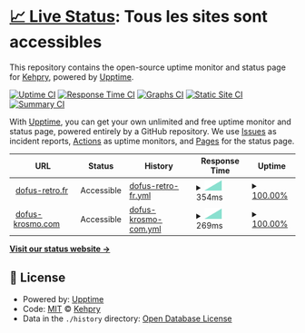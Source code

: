 # [📈 Live Status](https://Kehpry.github.io/phishcheck): <!--live status--> **Tous les sites sont accessibles**

This repository contains the open-source uptime monitor and status page for [Kehpry](https://Kehpry.github.io/phishcheck), powered by [Upptime](https://github.com/upptime/upptime).

[![Uptime CI](https://github.com/Kehpry/phishcheck/workflows/Uptime%20CI/badge.svg)](https://github.com/Kehpry/phishcheck/actions?query=workflow%3A%22Uptime+CI%22)
[![Response Time CI](https://github.com/Kehpry/phishcheck/workflows/Response%20Time%20CI/badge.svg)](https://github.com/Kehpry/phishcheck/actions?query=workflow%3A%22Response+Time+CI%22)
[![Graphs CI](https://github.com/Kehpry/phishcheck/workflows/Graphs%20CI/badge.svg)](https://github.com/Kehpry/phishcheck/actions?query=workflow%3A%22Graphs+CI%22)
[![Static Site CI](https://github.com/Kehpry/phishcheck/workflows/Static%20Site%20CI/badge.svg)](https://github.com/Kehpry/phishcheck/actions?query=workflow%3A%22Static+Site+CI%22)
[![Summary CI](https://github.com/Kehpry/phishcheck/workflows/Summary%20CI/badge.svg)](https://github.com/Kehpry/phishcheck/actions?query=workflow%3A%22Summary+CI%22)

With [Upptime](https://upptime.js.org), you can get your own unlimited and free uptime monitor and status page, powered entirely by a GitHub repository. We use [Issues](https://github.com/Kehpry/phishcheck/issues) as incident reports, [Actions](https://github.com/Kehpry/phishcheck/actions) as uptime monitors, and [Pages](https://Kehpry.github.io/phishcheck) for the status page.

<!--start: status pages-->
<!-- This summary is generated by Upptime (https://github.com/upptime/upptime) -->
<!-- Do not edit this manually, your changes will be overwritten -->
<!-- prettier-ignore -->
| URL | Status | History | Response Time | Uptime |
| --- | ------ | ------- | ------------- | ------ |
| <img alt="" src="https://favicons.githubusercontent.com/dofus-retro.fr" height="13"> [dofus-retro.fr](https://dofus-retro.fr) | Accessible | [dofus-retro-fr.yml](https://github.com/Kehpry/phishcheck/commits/HEAD/history/dofus-retro-fr.yml) | <details><summary><img alt="Response time graph" src="./graphs/dofus-retro-fr/response-time-week.png" height="20"> 354ms</summary><br><a href="https://phishcheck.dofhelp.fr/history/dofus-retro-fr"><img alt="Response time 354" src="https://img.shields.io/endpoint?url=https%3A%2F%2Fraw.githubusercontent.com%2FKehpry%2Fphishcheck%2FHEAD%2Fapi%2Fdofus-retro-fr%2Fresponse-time.json"></a><br><a href="https://phishcheck.dofhelp.fr/history/dofus-retro-fr"><img alt="24-hour response time 354" src="https://img.shields.io/endpoint?url=https%3A%2F%2Fraw.githubusercontent.com%2FKehpry%2Fphishcheck%2FHEAD%2Fapi%2Fdofus-retro-fr%2Fresponse-time-day.json"></a><br><a href="https://phishcheck.dofhelp.fr/history/dofus-retro-fr"><img alt="7-day response time 354" src="https://img.shields.io/endpoint?url=https%3A%2F%2Fraw.githubusercontent.com%2FKehpry%2Fphishcheck%2FHEAD%2Fapi%2Fdofus-retro-fr%2Fresponse-time-week.json"></a><br><a href="https://phishcheck.dofhelp.fr/history/dofus-retro-fr"><img alt="30-day response time 354" src="https://img.shields.io/endpoint?url=https%3A%2F%2Fraw.githubusercontent.com%2FKehpry%2Fphishcheck%2FHEAD%2Fapi%2Fdofus-retro-fr%2Fresponse-time-month.json"></a><br><a href="https://phishcheck.dofhelp.fr/history/dofus-retro-fr"><img alt="1-year response time 354" src="https://img.shields.io/endpoint?url=https%3A%2F%2Fraw.githubusercontent.com%2FKehpry%2Fphishcheck%2FHEAD%2Fapi%2Fdofus-retro-fr%2Fresponse-time-year.json"></a></details> | <details><summary><a href="https://phishcheck.dofhelp.fr/history/dofus-retro-fr">100.00%</a></summary><a href="https://phishcheck.dofhelp.fr/history/dofus-retro-fr"><img alt="All-time uptime 100.00%" src="https://img.shields.io/endpoint?url=https%3A%2F%2Fraw.githubusercontent.com%2FKehpry%2Fphishcheck%2FHEAD%2Fapi%2Fdofus-retro-fr%2Fuptime.json"></a><br><a href="https://phishcheck.dofhelp.fr/history/dofus-retro-fr"><img alt="24-hour uptime 100.00%" src="https://img.shields.io/endpoint?url=https%3A%2F%2Fraw.githubusercontent.com%2FKehpry%2Fphishcheck%2FHEAD%2Fapi%2Fdofus-retro-fr%2Fuptime-day.json"></a><br><a href="https://phishcheck.dofhelp.fr/history/dofus-retro-fr"><img alt="7-day uptime 100.00%" src="https://img.shields.io/endpoint?url=https%3A%2F%2Fraw.githubusercontent.com%2FKehpry%2Fphishcheck%2FHEAD%2Fapi%2Fdofus-retro-fr%2Fuptime-week.json"></a><br><a href="https://phishcheck.dofhelp.fr/history/dofus-retro-fr"><img alt="30-day uptime 100.00%" src="https://img.shields.io/endpoint?url=https%3A%2F%2Fraw.githubusercontent.com%2FKehpry%2Fphishcheck%2FHEAD%2Fapi%2Fdofus-retro-fr%2Fuptime-month.json"></a><br><a href="https://phishcheck.dofhelp.fr/history/dofus-retro-fr"><img alt="1-year uptime 100.00%" src="https://img.shields.io/endpoint?url=https%3A%2F%2Fraw.githubusercontent.com%2FKehpry%2Fphishcheck%2FHEAD%2Fapi%2Fdofus-retro-fr%2Fuptime-year.json"></a></details>
| <img alt="" src="https://favicons.githubusercontent.com/dofus-krosmo.com" height="13"> [dofus-krosmo.com](https://dofus-krosmo.com/) | Accessible | [dofus-krosmo-com.yml](https://github.com/Kehpry/phishcheck/commits/HEAD/history/dofus-krosmo-com.yml) | <details><summary><img alt="Response time graph" src="./graphs/dofus-krosmo-com/response-time-week.png" height="20"> 269ms</summary><br><a href="https://phishcheck.dofhelp.fr/history/dofus-krosmo-com"><img alt="Response time 269" src="https://img.shields.io/endpoint?url=https%3A%2F%2Fraw.githubusercontent.com%2FKehpry%2Fphishcheck%2FHEAD%2Fapi%2Fdofus-krosmo-com%2Fresponse-time.json"></a><br><a href="https://phishcheck.dofhelp.fr/history/dofus-krosmo-com"><img alt="24-hour response time 269" src="https://img.shields.io/endpoint?url=https%3A%2F%2Fraw.githubusercontent.com%2FKehpry%2Fphishcheck%2FHEAD%2Fapi%2Fdofus-krosmo-com%2Fresponse-time-day.json"></a><br><a href="https://phishcheck.dofhelp.fr/history/dofus-krosmo-com"><img alt="7-day response time 269" src="https://img.shields.io/endpoint?url=https%3A%2F%2Fraw.githubusercontent.com%2FKehpry%2Fphishcheck%2FHEAD%2Fapi%2Fdofus-krosmo-com%2Fresponse-time-week.json"></a><br><a href="https://phishcheck.dofhelp.fr/history/dofus-krosmo-com"><img alt="30-day response time 269" src="https://img.shields.io/endpoint?url=https%3A%2F%2Fraw.githubusercontent.com%2FKehpry%2Fphishcheck%2FHEAD%2Fapi%2Fdofus-krosmo-com%2Fresponse-time-month.json"></a><br><a href="https://phishcheck.dofhelp.fr/history/dofus-krosmo-com"><img alt="1-year response time 269" src="https://img.shields.io/endpoint?url=https%3A%2F%2Fraw.githubusercontent.com%2FKehpry%2Fphishcheck%2FHEAD%2Fapi%2Fdofus-krosmo-com%2Fresponse-time-year.json"></a></details> | <details><summary><a href="https://phishcheck.dofhelp.fr/history/dofus-krosmo-com">100.00%</a></summary><a href="https://phishcheck.dofhelp.fr/history/dofus-krosmo-com"><img alt="All-time uptime 100.00%" src="https://img.shields.io/endpoint?url=https%3A%2F%2Fraw.githubusercontent.com%2FKehpry%2Fphishcheck%2FHEAD%2Fapi%2Fdofus-krosmo-com%2Fuptime.json"></a><br><a href="https://phishcheck.dofhelp.fr/history/dofus-krosmo-com"><img alt="24-hour uptime 100.00%" src="https://img.shields.io/endpoint?url=https%3A%2F%2Fraw.githubusercontent.com%2FKehpry%2Fphishcheck%2FHEAD%2Fapi%2Fdofus-krosmo-com%2Fuptime-day.json"></a><br><a href="https://phishcheck.dofhelp.fr/history/dofus-krosmo-com"><img alt="7-day uptime 100.00%" src="https://img.shields.io/endpoint?url=https%3A%2F%2Fraw.githubusercontent.com%2FKehpry%2Fphishcheck%2FHEAD%2Fapi%2Fdofus-krosmo-com%2Fuptime-week.json"></a><br><a href="https://phishcheck.dofhelp.fr/history/dofus-krosmo-com"><img alt="30-day uptime 100.00%" src="https://img.shields.io/endpoint?url=https%3A%2F%2Fraw.githubusercontent.com%2FKehpry%2Fphishcheck%2FHEAD%2Fapi%2Fdofus-krosmo-com%2Fuptime-month.json"></a><br><a href="https://phishcheck.dofhelp.fr/history/dofus-krosmo-com"><img alt="1-year uptime 100.00%" src="https://img.shields.io/endpoint?url=https%3A%2F%2Fraw.githubusercontent.com%2FKehpry%2Fphishcheck%2FHEAD%2Fapi%2Fdofus-krosmo-com%2Fuptime-year.json"></a></details>

<!--end: status pages-->

[**Visit our status website →**](https://Kehpry.github.io/phishcheck)

## 📄 License

- Powered by: [Upptime](https://github.com/upptime/upptime)
- Code: [MIT](./LICENSE) © [Kehpry](https://Kehpry.github.io/phishcheck)
- Data in the `./history` directory: [Open Database License](https://opendatacommons.org/licenses/odbl/1-0/)
